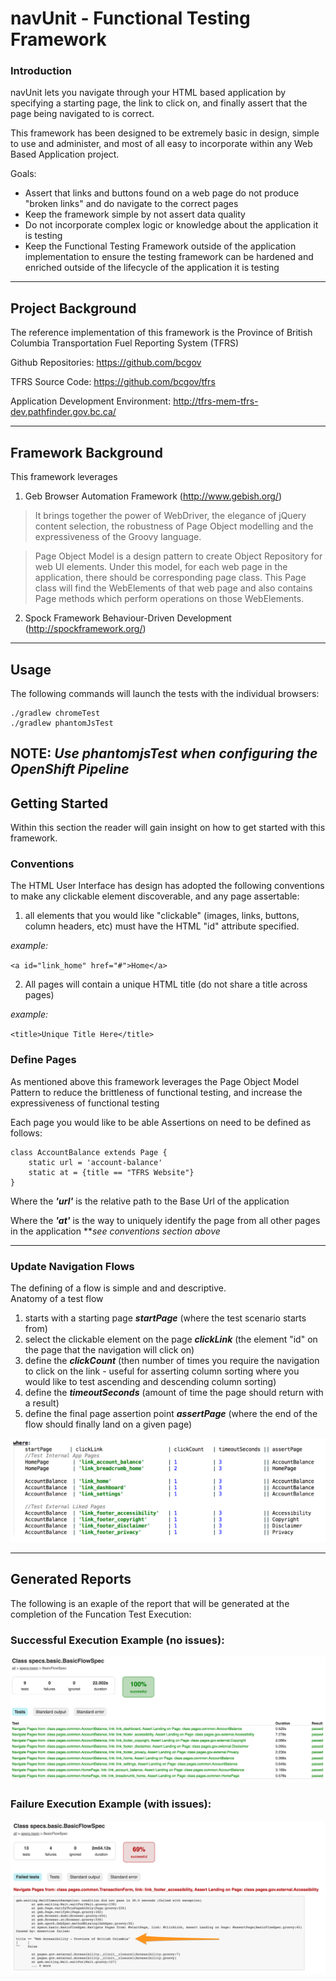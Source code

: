 # navUnit - Functional Testing Framework

### Introduction
navUnit lets you navigate through your HTML based application by specifying a starting page, the link to click on, and finally assert that the page being navigated to is correct.

This framework has been designed to be extremely basic in design, simple to use and administer, and most of all easy to incorporate within any Web Based Application project.
 
Goals:
  - Assert that links and buttons found on a web page do not produce "broken links" and do navigate to the correct pages
  - Keep the framework simple by not assert data quality
  - Do not incorporate complex logic or knowledge about the application it is testing
  - Keep the Functional Testing Framework outside of the application implementation to ensure the testing framework can be hardened and enriched outside of the lifecycle of the application it is testing

 ----

## Project Background
The reference implementation of this framework is the Province of British Columbia Transportation Fuel Reporting System (TFRS)

Github Repositories: https://github.com/bcgov

TFRS Source Code: https://github.com/bcgov/tfrs

Application Development Environment: http://tfrs-mem-tfrs-dev.pathfinder.gov.bc.ca/

----
## Framework Background
This framework leverages 
1. Geb Browser Automation Framework (http://www.gebish.org/)

> It brings together the power of WebDriver, the elegance of jQuery content selection, the robustness of Page Object modelling and the expressiveness of the Groovy language.

> Page Object Model is a design pattern to create Object Repository for web UI elements.
  Under this model, for each web page in the application, there should be corresponding page class.
  This Page class will find the WebElements of that web page and also contains Page methods which perform operations on those WebElements.
 
2. Spock Framework
   Behaviour-Driven Development (http://spockframework.org/)

----

## Usage

The following commands will launch the tests with the individual browsers:

    ./gradlew chromeTest
    ./gradlew phantomJsTest
    
NOTE: ***Use phantomjsTest when configuring the OpenShift Pipeline***
----   

## Getting Started

Within this section the reader will gain insight on how to get started with this framework.

### Conventions
The HTML User Interface has design has adopted the following conventions to make any clickable element discoverable, and any page assertable:
 
1) all elements that you would like "clickable" (images, links, buttons, column headers, etc) must have the HTML "id" attribute specified.

*example:*

`<a id="link_home" href="#">Home</a>`

2) All pages will contain a unique HTML title (do not share a title across pages)

*example:*

`<title>Unique Title Here</title>`

### Define Pages

As mentioned above this framework leverages the Page Object Model Pattern to reduce the brittleness of functional testing, and increase the expressiveness of functional testing

Each page you would like to be able Assertions on need to be defined as follows:
```
class AccountBalance extends Page {
    static url = 'account-balance'
    static at = {title == "TFRS Website"}
}
```

Where the ***'url'*** is the relative path to the Base Url of the application

Where the ***'at'*** is the way to uniquely identify the page from all other pages in the application ***see conventions section above* 

----

### Update Navigation Flows

The defining of a flow is simple and and descriptive.  
Anatomy of a test flow 

1. starts with a starting page ***startPage*** (where the test scenario starts from)
2. select the clickable element on the page ***clickLink*** (the element "id" on the page that the navigation will click on)
3. define the ***clickCount*** (then number of times you require the navigation to click on the link - useful for asserting column sorting where you would like to test ascending and descending column sorting)
4. define the ***timeoutSeconds*** (amount of time the page should return with a result)
5. define the final page assertion point ***assertPage*** (where the end of the flow should finally land on a given page)

![Define Flows](documentation/images/defineFlows.png)

----
## Generated Reports
The following is an exaple of the report that will be generated at the completion of the Funcation Test Execution:

### Successful Execution Example (no issues):
![successes](documentation/images/testResultSample.png)

### Failure Execution Example (with issues):
![failures](documentation/images/testResultWithFailures.png)